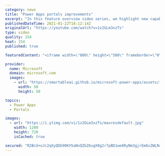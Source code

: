```yaml
---
category: news
title: "Power Apps portals improvements"
excerpt: "In this feature overview video series, we highlight new capabilities included in the latest update to Microsoft Power Apps.  Power Apps portals improvements bring new capabilities for makers and developers by providing a new identity management configuration experience with enhanced functionality to"
publishedDateTime: 2021-01-22T18:12:14Z
originalUrl: "https://youtube.com/watch?v=1z2GLm3xzTs"
type: video
quality: 154
heat: 154
published: true

featuredContent: "<iframe width=\"800\" height=\"500\" frameborder=\"0\" src=\"https://www.youtube.com/embed/1z2GLm3xzTs\" allow=\"accelerometer; autoplay; encrypted-media; gyroscope; picture-in-picture\" allowfullscreen></iframe>"

provider:
  name: Microsoft
  domain: microsoft.com
  images:
    - url: "https://smartableai.github.io/microsoft-power-apps/assets/images/organizations/microsoft.com-50x50.jpg"
      width: 50
      height: 50

topics:
  - Power Apps
  - Portals

images:
  - url: "https://i.ytimg.com/vi/1z2GLm3xzTs/maxresdefault.jpg"
    width: 1280
    height: 720
    isCached: true

secured: "R2BcU+oJc2qXyQDb90KV5aNnQZbZ6ugX0g2r7pBD1we6RyNm3gjrEm6sZWLRoaBbAnYPt3KHMN/wNMb0NwDBAvWGyzfW/KPLK2vb25Zk0OLW+hemIjJPppRuuQF1Ua8IJMj4nMW/+bWqtyOc7LdbrwazRgU8b91LDrCOc1LK7EaDyafmnJTF3fWZkgq62HJpdEcDcq2zqXPGzFHc+xE3+WJ7JPIK4fwFz2lialpLFPvDJHXhjfCfW8ZgqN0siutQQeIKywwTW5maGoiwMLaT7soSkFz8x3CfHsutl74QISgQzlFgTSG3iL4WGYBBaAJ+VvuvtfztKcW1ZZiIXGe1/6inUBPMR8THvgKHBj4PkLSAk1+GPrSt67Sa4bapY5OVpYum6vlrL7FYJGTZxjfEYLAgiyZ2ZeqTu1yv/4x59rJsK4rR3LgGbF/8DxPFdtP5;Gj7vIKktEH2IIogeBpgQ9Q=="
---
```


